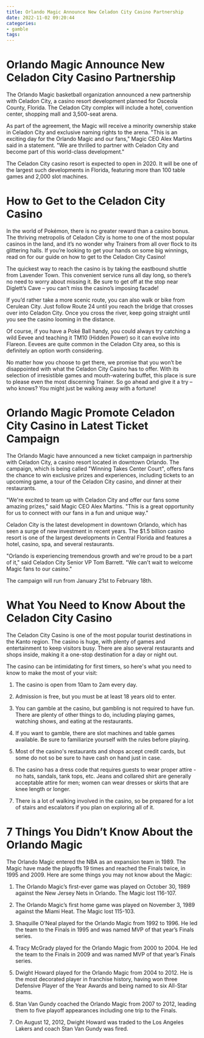 ```yaml
---
title: Orlando Magic Announce New Celadon City Casino Partnership 
date: 2022-11-02 09:20:44
categories:
- gamble
tags:
---
```



#  Orlando Magic Announce New Celadon City Casino Partnership 

The Orlando Magic basketball organization announced a new partnership with Celadon City, a casino resort development planned for Osceola County, Florida. The Celadon City complex will include a hotel, convention center, shopping mall and 3,500-seat arena.

As part of the agreement, the Magic will receive a minority ownership stake in Celadon City and exclusive naming rights to the arena. "This is an exciting day for the Orlando Magic and our fans," Magic CEO Alex Martins said in a statement. "We are thrilled to partner with Celadon City and become part of this world-class development."

The Celadon City casino resort is expected to open in 2020. It will be one of the largest such developments in Florida, featuring more than 100 table games and 2,000 slot machines.

#  How to Get to the Celadon City Casino 

In the world of Pokémon, there is no greater reward than a casino bonus. The thriving metropolis of Celadon City is home to one of the most popular casinos in the land, and it’s no wonder why Trainers from all over flock to its glittering halls. If you’re looking to get your hands on some big winnings, read on for our guide on how to get to the Celadon City Casino!

The quickest way to reach the casino is by taking the eastbound shuttle from Lavender Town. This convenient service runs all day long, so there’s no need to worry about missing it. Be sure to get off at the stop near Diglett’s Cave – you can’t miss the casino’s imposing facade!

If you’d rather take a more scenic route, you can also walk or bike from Cerulean City. Just follow Route 24 until you reach the bridge that crosses over into Celadon City. Once you cross the river, keep going straight until you see the casino looming in the distance.

Of course, if you have a Poké Ball handy, you could always try catching a wild Eevee and teaching it TM10 (Hidden Power) so it can evolve into Flareon. Eevees are quite common in the Celadon City area, so this is definitely an option worth considering.

No matter how you choose to get there, we promise that you won’t be disappointed with what the Celadon City Casino has to offer. With its selection of irresistible games and mouth-watering buffet, this place is sure to please even the most discerning Trainer. So go ahead and give it a try – who knows? You might just be walking away with a fortune!

#  Orlando Magic Promote Celadon City Casino in Latest Ticket Campaign 

The Orlando Magic have announced a new ticket campaign in partnership with Celadon City, a casino resort located in downtown Orlando. The campaign, which is being called "Winning Takes Center Court", offers fans the chance to win exclusive prizes and experiences, including tickets to an upcoming game, a tour of the Celadon City casino, and dinner at their restaurants.

"We're excited to team up with Celadon City and offer our fans some amazing prizes," said Magic CEO Alex Martins. "This is a great opportunity for us to connect with our fans in a fun and unique way."

Celadon City is the latest development in downtown Orlando, which has seen a surge of new investment in recent years. The $1.5 billion casino resort is one of the largest developments in Central Florida and features a hotel, casino, spa, and several restaurants.

"Orlando is experiencing tremendous growth and we're proud to be a part of it," said Celadon City Senior VP Tom Barrett. "We can't wait to welcome Magic fans to our casino."

The campaign will run from January 21st to February 18th.

#  What You Need to Know About the Celadon City Casino 

The Celadon City Casino is one of the most popular tourist destinations in the Kanto region. The casino is huge, with plenty of games and entertainment to keep visitors busy. There are also several restaurants and shops inside, making it a one-stop destination for a day or night out.

The casino can be intimidating for first timers, so here's what you need to know to make the most of your visit:

1. The casino is open from 10am to 2am every day.

2. Admission is free, but you must be at least 18 years old to enter.

3. You can gamble at the casino, but gambling is not required to have fun. There are plenty of other things to do, including playing games, watching shows, and eating at the restaurants.

4. If you want to gamble, there are slot machines and table games available. Be sure to familiarize yourself with the rules before playing.

5. Most of the casino's restaurants and shops accept credit cards, but some do not so be sure to have cash on hand just in case.

6. The casino has a dress code that requires guests to wear proper attire - no hats, sandals, tank tops, etc. Jeans and collared shirt are generally acceptable attire for men; women can wear dresses or skirts that are knee length or longer.

7. There is a lot of walking involved in the casino, so be prepared for a lot of stairs and escalators if you plan on exploring all of it.

#  7 Things You Didn’t Know About the Orlando Magic

The Orlando Magic entered the NBA as an expansion team in 1989. The Magic have made the playoffs 19 times and reached the Finals twice, in 1995 and 2009. Here are some things you may not know about the Magic:

1. The Orlando Magic’s first-ever game was played on October 30, 1989 against the New Jersey Nets in Orlando. The Magic lost 116-107.

2. The Orlando Magic’s first home game was played on November 3, 1989 against the Miami Heat. The Magic lost 115-103.

3. Shaquille O’Neal played for the Orlando Magic from 1992 to 1996. He led the team to the Finals in 1995 and was named MVP of that year’s Finals series.

4. Tracy McGrady played for the Orlando Magic from 2000 to 2004. He led the team to the Finals in 2009 and was named MVP of that year’s Finals series.

5. Dwight Howard played for the Orlando Magic from 2004 to 2012. He is the most decorated player in franchise history, having won three Defensive Player of the Year Awards and being named to six All-Star teams.

6. Stan Van Gundy coached the Orlando Magic from 2007 to 2012, leading them to five playoff appearances including one trip to the Finals.

7. On August 12, 2012, Dwight Howard was traded to the Los Angeles Lakers and coach Stan Van Gundy was fired.